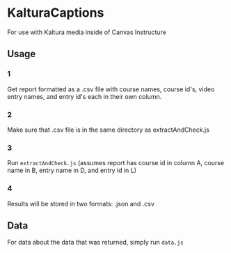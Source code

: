 # KalturaCaptions
For use with Kaltura media inside of Canvas Instructure

## Usage
### 1
Get report formatted as a .csv file with course names, course id's, video entry names, and entry id's each in their own column.
### 2
Make sure that .csv file is in the same directory as extractAndCheck.js
### 3
Run `extractAndCheck.js` (assumes report has course id in column A, course name in B, entry name in D, and entry id in L)
### 4
Results will be stored in two formats: .json and .csv
## Data
For data about the data that was returned, simply run `data.js`

